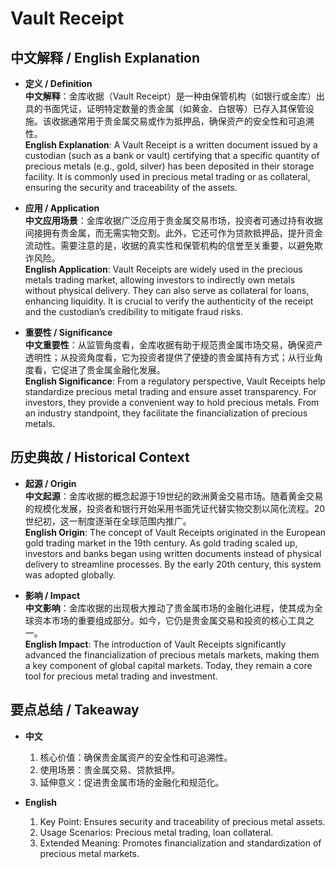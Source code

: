 # Vault Receipt

## 中文解释 / English Explanation

* **定义 / Definition**  
  **中文解释**：金库收据（Vault Receipt）是一种由保管机构（如银行或金库）出具的书面凭证，证明特定数量的贵金属（如黄金、白银等）已存入其保管设施。该收据通常用于贵金属交易或作为抵押品，确保资产的安全性和可追溯性。  
  **English Explanation**: A Vault Receipt is a written document issued by a custodian (such as a bank or vault) certifying that a specific quantity of precious metals (e.g., gold, silver) has been deposited in their storage facility. It is commonly used in precious metal trading or as collateral, ensuring the security and traceability of the assets.

* **应用 / Application**  
  **中文应用场景**：金库收据广泛应用于贵金属交易市场，投资者可通过持有收据间接拥有贵金属，而无需实物交割。此外，它还可作为贷款抵押品，提升资金流动性。需要注意的是，收据的真实性和保管机构的信誉至关重要，以避免欺诈风险。  
  **English Application**: Vault Receipts are widely used in the precious metals trading market, allowing investors to indirectly own metals without physical delivery. They can also serve as collateral for loans, enhancing liquidity. It is crucial to verify the authenticity of the receipt and the custodian’s credibility to mitigate fraud risks.

* **重要性 / Significance**  
  **中文重要性**：从监管角度看，金库收据有助于规范贵金属市场交易，确保资产透明性；从投资角度看，它为投资者提供了便捷的贵金属持有方式；从行业角度看，它促进了贵金属金融化发展。  
  **English Significance**: From a regulatory perspective, Vault Receipts help standardize precious metal trading and ensure asset transparency. For investors, they provide a convenient way to hold precious metals. From an industry standpoint, they facilitate the financialization of precious metals.

## 历史典故 / Historical Context

* **起源 / Origin**  
  **中文起源**：金库收据的概念起源于19世纪的欧洲黄金交易市场。随着黄金交易的规模化发展，投资者和银行开始采用书面凭证代替实物交割以简化流程。20世纪初，这一制度逐渐在全球范围内推广。  
  **English Origin**: The concept of Vault Receipts originated in the European gold trading market in the 19th century. As gold trading scaled up, investors and banks began using written documents instead of physical delivery to streamline processes. By the early 20th century, this system was adopted globally.

* **影响 / Impact**  
  **中文影响**：金库收据的出现极大推动了贵金属市场的金融化进程，使其成为全球资本市场的重要组成部分。如今，它仍是贵金属交易和投资的核心工具之一。  
  **English Impact**: The introduction of Vault Receipts significantly advanced the financialization of precious metals markets, making them a key component of global capital markets. Today, they remain a core tool for precious metal trading and investment.

## 要点总结 / Takeaway

* **中文**  
  1. 核心价值：确保贵金属资产的安全性和可追溯性。
  2. 使用场景：贵金属交易、贷款抵押。
  3. 延伸意义：促进贵金属市场的金融化和规范化。

* **English**  
  1. Key Point: Ensures security and traceability of precious metal assets.
  2. Usage Scenarios: Precious metal trading, loan collateral.
  3. Extended Meaning: Promotes financialization and standardization of precious metal markets.